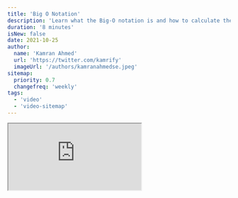 ```yaml
---
title: 'Big O Notation'
description: 'Learn what the Big-O notation is and how to calculate the time complexity of an algorithm.'
duration: '8 minutes'
isNew: false
date: 2021-10-25
author:
  name: 'Kamran Ahmed'
  url: 'https://twitter.com/kamrify'
  imageUrl: '/authors/kamranahmedse.jpeg'
sitemap:
  priority: 0.7
  changefreq: 'weekly'
tags:
  - 'video'
  - 'video-sitemap'
---
```


<iframe class="w-full aspect-video mb-5" src="https://www.youtube.com/embed/Z0bH0cMY0E8" title="Big O Notation — Calculating Time Complexity"></iframe>
